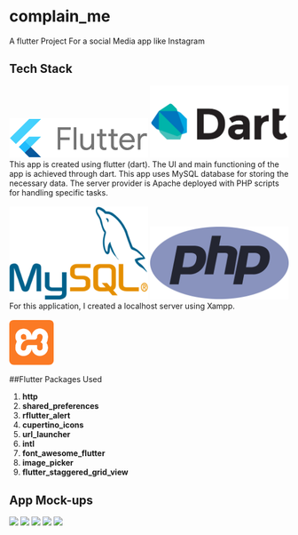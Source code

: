 # complain_me

A flutter Project For  a social Media app like Instagram

## Tech Stack
<img src="https://github.com/TusharMaliwal/ComplainMe/blob/master/TechStack/flutter-logo.png" width="250px">
<img src="https://github.com/TusharMaliwal/ComplainMe/blob/master/TechStack/dart-logo.png" width="250px">
This app is created using flutter (dart). The UI and main functioning of the app is achieved through dart. This app uses MySQL database for storing the necessary data. The server provider is Apache deployed with PHP scripts for handling specific tasks.
<br>
<br>
<img src="https://github.com/TusharMaliwal/ComplainMe/blob/master/TechStack/mysql-logo.png" width="250px">
<img src="https://github.com/TusharMaliwal/ComplainMe/blob/master/TechStack/php-logo.png" width="250px">
<br>
For this application, I created a localhost server using Xampp.
<br>
<br>
<img src="https://github.com/TusharMaliwal/ComplainMe/blob/master/TechStack/xampp-logo.png" width="80px">

##Flutter Packages Used
 1. **http**
 2. **shared_preferences**
 3. **rflutter_alert**
 4. **cupertino_icons**
 5. **url_launcher**
 6. **intl**
 7. **font_awesome_flutter**
 8. **image_picker**
 9. **flutter_staggered_grid_view**

## App Mock-ups
<img src="https://github.com/TusharMaliwal/ComplainMe/blob/master/AppScreenshots/LoginScreen.png">
<img src="https://github.com/TusharMaliwal/ComplainMe/blob/master/AppScreenshots/UploadScreen.png">
<img src="https://github.com/TusharMaliwal/ComplainMe/blob/master/AppScreenshots/FeedScreen.png">
<img src="https://github.com/TusharMaliwal/ComplainMe/blob/master/AppScreenshots/SearchScreen.png">
<img src="https://github.com/TusharMaliwal/ComplainMe/blob/master/AppScreenshots/ProfileScreen.png">

